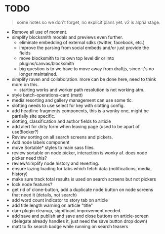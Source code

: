 # TODO

> some notes so we don't forget, no explicit plans yet.  v2 is alpha stage.

* Remove all use of moment.
* simplify blocksmith modals and previews even further.
  * eliminate embedding of external sdks (twitter, facebook, etc.)
  * improve the parsing from social embeds and/or just provide the fields
  * move blocksmith to its own top level dir or into plugins/canvas/blocksmith
  * big question is to we have to move away from draftjs, since it's no longer maintained.
* simplify raven and collaboration.  more can be done here, need to think more on this.
  * starting works and worker path resolution is not working atm.
* style batch-operations-card (matt)
* media resorting and gallery management can use some tlc.
* slotting needs to use select for key with slotting config.
* add headline fragments components, this is a wonky one, might be partially site specific.
* slotting, classification and author fields to article
* add alert for dirty form when leaving page (used to be apart of useBlocker?)
* Review sorting on all search screens and pickers.
* Add node labels component
* move Sortable* styles to main sass files.
* review sortable on node picker, interaction is wonky af.  does node picker need this?
* review/simplify node history and reverting.
* ensure lazing loading for tabs which fetch data (notifications, media, history)
* make sure track total results is used on search screens but not pickers
* lock node features?
* get rid of clone-button, add a duplicate node button on node screens that need it (details, not search)
* add word count indicator to story tab on article
* add title length warning on article "title"
* dam plugin cleanup, significant improvement needed.
* add save and publish and save and close buttons on article-screen (delegate already handles it, just need the save button drop down)
* matt to fix search badge while running on search teasers
